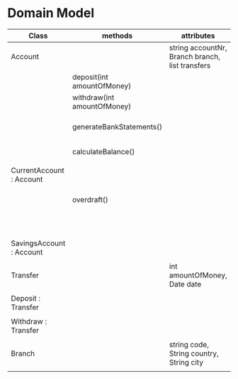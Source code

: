 # Domain Model

| Class                    | methods                     | attributes                                                | scenario                                            | output |
|--------------------------|-----------------------------|-----------------------------------------------------------|-----------------------------------------------------|--------|
| Account                  |                             | string accountNr, Branch branch, list<Transfer> transfers |                                                     |        |
|                          | deposit(int amountOfMoney)  |                                                           | deposit money to account                            |        |
|                          | withdraw(int amountOfMoney) |                                                           | withdraw money from account                         |        |
|                          | generateBankStatements()    |                                                           | generate nicely formatted bank statements           | String |
|                          | calculateBalance()          |                                                           | calculates current balance                          | int    |
|                          |                             |                                                           |                                                     |        |
| CurrentAccount : Account |                             |                                                           |                                                     |        |
|                          | overdraft()                 |                                                           | throws an IllegalStateException if overdraft occurs |        |
|                          |                             |                                                           | if there is no overdraft                            | false  |
|                          |                             |                                                           |                                                     |        |
| SavingsAccount : Account |                             |                                                           |                                                     |        |
|                          |                             |                                                           |                                                     |        |
| Transfer                 |                             | int amountOfMoney, Date date                              |                                                     |        |
|                          |                             |                                                           |                                                     |        |
| Deposit : Transfer       |                             |                                                           |                                                     |        |
|                          |                             |                                                           |                                                     |        |
| Withdraw : Transfer      |                             |                                                           |                                                     |        |
|                          |                             |                                                           |                                                     |        |
| Branch                   |                             | string code, String country, String city                  |                                                     |        |
|                          |                             |                                                           |                                                     |        |
